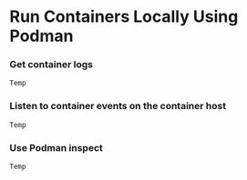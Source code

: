 # Run Containers Locally Using Podman

### Get container logs

`Temp`

### Listen to container events on the container host

`Temp`

### Use Podman inspect

`Temp`
